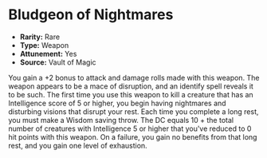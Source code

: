 # Bludgeon of Nightmares

- **Rarity:** Rare
- **Type:** Weapon
- **Attunement:** Yes
- **Source:** Vault of Magic

You gain a +2 bonus to attack and damage rolls made with this weapon. The weapon appears to be a mace of disruption, and an identify spell reveals it to be such. The first time you use this weapon to kill a creature that has an Intelligence score of 5 or higher, you begin having nightmares and disturbing visions that disrupt your rest. Each time you complete a long rest, you must make a Wisdom saving throw. The DC equals 10 + the total number of creatures with Intelligence 5 or higher that you've reduced to 0 hit points with this weapon. On a failure, you gain no benefits from that long rest, and you gain one level of exhaustion.
